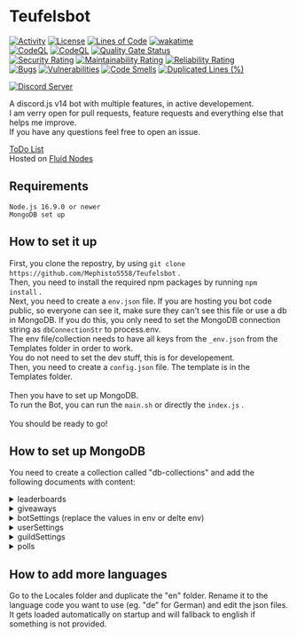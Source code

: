 # Teufelsbot

[![Activity](https://img.shields.io/github/commit-activity/m/Mephisto5558/Teufelsbot)](https://github.com/Mephisto5558/Teufelsbot/pulse)
[![License](https://img.shields.io/github/license/Mephisto5558/Teufelsbot)](https://github.com/Mephisto5558/Teufelsbot/blob/main/LICENSE)
[![Lines of Code](https://sonarcloud.io/api/project_badges/measure?project=Mephisto5558_Teufelsbot&metric=ncloc)](https://sonarcloud.io/summary/new_code?id=Mephisto5558_Teufelsbot)
[![wakatime](https://wakatime.com/badge/user/f9d04252-581b-43cf-8bc2-31351c68d2e6.svg)](https://wakatime.com/@f9d04252-581b-43cf-8bc2-31351c68d2e6)<br>
[![CodeQL](https://github.com/Mephisto5558/Teufelsbot/actions/workflows/codeql-analysis.yml/badge.svg?branch=main)](https://github.com/Mephisto5558/Teufelsbot/actions/workflows/codeql-analysis.yml)
[![CodeQL](https://github.com/Mephisto5558/Teufelsbot/actions/workflows/eslint.yml/badge.svg?branch=main)](https://github.com/Mephisto5558/Teufelsbot/actions/workflows/eslint.yml)
[![Quality Gate Status](https://sonarcloud.io/api/project_badges/measure?project=Mephisto5558_Teufelsbot&metric=alert_status)](https://sonarcloud.io/summary/new_code?id=Mephisto5558_Teufelsbot)<br>
[![Security Rating](https://sonarcloud.io/api/project_badges/measure?project=Mephisto5558_Teufelsbot&metric=security_rating)](https://sonarcloud.io/summary/new_code?id=Mephisto5558_Teufelsbot)
[![Maintainability Rating](https://sonarcloud.io/api/project_badges/measure?project=Mephisto5558_Teufelsbot&metric=sqale_rating)](https://sonarcloud.io/summary/new_code?id=Mephisto5558_Teufelsbot)
[![Reliability Rating](https://sonarcloud.io/api/project_badges/measure?project=Mephisto5558_Teufelsbot&metric=reliability_rating)](https://sonarcloud.io/summary/new_code?id=Mephisto5558_Teufelsbot)<br>
[![Bugs](https://sonarcloud.io/api/project_badges/measure?project=Mephisto5558_Teufelsbot&metric=bugs)](https://sonarcloud.io/summary/new_code?id=Mephisto5558_Teufelsbot)
[![Vulnerabilities](https://sonarcloud.io/api/project_badges/measure?project=Mephisto5558_Teufelsbot&metric=vulnerabilities)](https://sonarcloud.io/summary/new_code?id=Mephisto5558_Teufelsbot)
[![Code Smells](https://sonarcloud.io/api/project_badges/measure?project=Mephisto5558_Teufelsbot&metric=code_smells)](https://sonarcloud.io/summary/new_code?id=Mephisto5558_Teufelsbot)
[![Duplicated Lines (%)](https://sonarcloud.io/api/project_badges/measure?project=Mephisto5558_Teufelsbot&metric=duplicated_lines_density)](https://sonarcloud.io/summary/new_code?id=Mephisto5558_Teufelsbot)

[![Discord Server](https://discordapp.com/api/guilds/725378451988676609/widget.png?style=shield)](https://discord.gg/u6xjqzz)

A discord.js v14 bot with multiple features, in active developement.<br>
I am verry open for pull requests, feature requests and everything else that helps me improve.<br>
If you have any questions feel free to open an issue.<br>

[ToDo List](https://teufelsbot.repl.co/dev/todo)<br>
Hosted on [Fluid Nodes](https://fluidnodes.com)

## Requirements

```
Node.js 16.9.0 or newer
MongoDB set up
```

## How to set it up

First, you clone the repostry, by using `git clone https://github.com/Mephisto5558/Teufelsbot` .<br>
Then, you need to install the required npm packages by running `npm install` .<br>
Next, you need to create a `env.json` file. If you are hosting you bot code public, so everyone can see it, make sure they can't see this file or use a db in MongoDB. If you do this, you only need to set the MongoDB connection string as `dbConnectionStr` to process.env.<br>
The env file/collection needs to have all keys from the `_env.json` from the Templates folder in order to work.<br>
You do not need to set the dev stuff, this is for developement.<br>
Then, you need to create a `config.json` file. The template is in the Templates folder.<br><br>
Then you have to set up MongoDB.<br>
To run the Bot, you can run the `main.sh` or directly the `index.js` .<br><br>
You should be ready to go!

## How to set up MongoDB

You need to create a collection called "db-collections" and add the following documents with content:

<details>
  <summary>leaderboards</summary>

```json
  {
    "key": "leaderboards",
    "value": {}
  }
```

</details>
<details>
  <summary>giveaways</summary>

```json
    {
      "key": "giveaways",
      "value": []
    }
  ```

</details>
<details>
  <summary>botSettings (replace the values in env or delte env)</summary>

```json
{
  "key": "botSettings",
  "value": {
    "env": {
      "global": {
        "environment": "main",
        "keys": {
          "humorAPIKey": "api key for humor api (https:/humorapi.com)",
          "rapidAPIKey": "rapid api key (https:/rapidapi.com)",
          "githubKey": "github user key (used for /suggest, https://github.com/settings/tokens)",
          "FunFactAPI": "api key for fun fact api (https://api-ninjas.com/)",
          "WebsiteKey": "key to communicate with a external hosted dashboard"
        }
      },
      "main": {
        "dbConnectionStr": "mongoDB connection string",
        "keys": {
          "token": "discord bot token",
          "secret": "discord bot client secret"
        }
      },
      "dev": {
        "dbConnectionStr": "mongoDB connection string",
        "keys": {
          "token": "discord bot token",
          "secret": "discord bot client secret"
        }
      }
    },
    "blacklist": [],
    "patreonBonuses": {}
  }
}
```

</details>
<details>
  <summary>userSettings</summary>

```json
{
  "key": "userSettings",
  "value": {}
}
```

</details>
<details>
  <summary>guildSettings</summary>

```json
{
  "key": "guildSettings",
  "value": {
    "default": {
      "config": {
        "prefix": ".",
        "betaBotPrefix": "..",
        "lang": "en"
      },
      "birthday": {
        "ch": {
          "msg": {
            "embed": {
              "title": "Happy birthday <user.nickname>",
              "description": "We hope you have a wonderful birthday.",
              "color": 39129
            }
          }
        },
        "dm": {
          "msg": {
            "embed": {
              "title": "Happy birthday!",
              "description": "Happy birthday to you! 🎉",
              "color": 39129
            }
          }
        }
      },
      "giveaway": {
        "reaction": "🎉",
        "embedColor": 3800852,
        "embedColorEnd": 16711680
      },
      "economy": {
        "currencyCapacity": 100,
        "config": {
          "gaining": {
            "chat": {
              "minMessageLength": 5,
              "maxMessageLength": 10000
            }
          }
        },
        "maxSlaves": 2,
        "maxConcurrentResearches": 3,
        "gaining": {
          "chat": 0.5,
          "voice": 0,
          "work": 0,
          "daily": 0
        },
        "skills": {
          "currency_bonus_percentage": {
            "percentage": 18,
            "lvlUpCooldown": 4.5,
            "firstPrice": 100
          },
          "currency_bonus_absolute": {
            "percentage": 18,
            "lvlUpCooldown": 210,
            "firstPrice": 1000
          },
          "research_speed_percentage": {
            "percentage": 18,
            "lvlUpCooldown": 840,
            "firstPrice": 100000
          },
          "research_bonus_percentage": {
            "percentage": 18,
            "lvlUpCooldown": 24,
            "firstPrice": 10000
          },
          "power": {
            "percentage": 18,
            "lvlUpCooldown": 24,
            "firstPrice": 250
          },
          "defense": {
            "percentage": 18,
            "lvlUpCooldown": 12,
            "firstPrice": 100
          },
          "currency_capacity": {
            "percentage": 18,
            "lvlUpCooldown": 48,
            "firstPrice": 100
          },
          "slave_capacity": {
            "percentage": 18,
            "lvlUpCooldown": 168,
            "firstPrice": 1000000
          }
        }
      }
    }
  }
}
```

</details>
<details>
  <summary>polls</summary>

```json
{
  "key": "polls",
  "value": {}
}
```

</details>

## How to add more languages

Go to the Locales folder and duplicate the "en" folder. Rename it to the language code you want to use (eg. "de" for German) and edit the json files.<br>
It gets loaded automatically on startup and will fallback to english if something is not provided.
